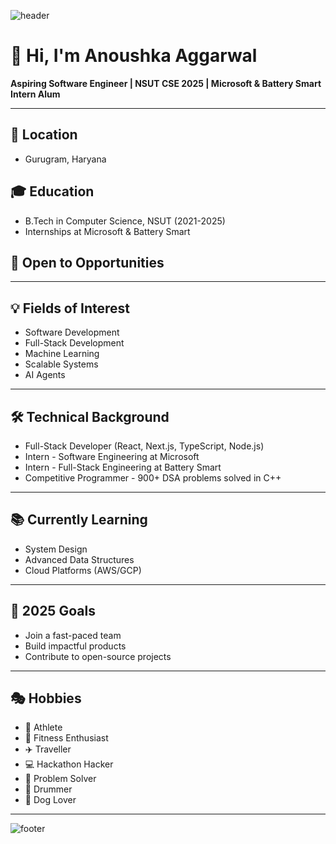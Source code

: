 ![header](https://capsule-render.vercel.app/api?type=wave&color=0:8A2BE2,100:00BFFF&height=300&section=header&text=Anoushka%20Aggarwal&fontSize=70&animation=fadeIn&fontColor=ffffff)

# 👋 Hi, I'm Anoushka Aggarwal
**Aspiring Software Engineer | NSUT CSE 2025 | Microsoft & Battery Smart Intern Alum**

---

## 📍 Location
- Gurugram, Haryana

## 🎓 Education
- B.Tech in Computer Science, NSUT (2021-2025)  
- Internships at Microsoft & Battery Smart  

## 🏢 Open to Opportunities

---

## 💡 Fields of Interest
- Software Development  
- Full-Stack Development  
- Machine Learning  
- Scalable Systems  
- AI Agents  

---

## 🛠 Technical Background
- Full-Stack Developer (React, Next.js, TypeScript, Node.js)  
- Intern - Software Engineering at Microsoft  
- Intern - Full-Stack Engineering at Battery Smart  
- Competitive Programmer - 900+ DSA problems solved in C++  

---

## 📚 Currently Learning
- System Design  
- Advanced Data Structures  
- Cloud Platforms (AWS/GCP)  

---

## 🎯 2025 Goals
- Join a fast-paced team  
- Build impactful products  
- Contribute to open-source projects  

---

## 🎭 Hobbies
- 🏸 Athlete  
- 💪 Fitness Enthusiast  
- ✈️ Traveller  
- 💻 Hackathon Hacker  
- 🧩 Problem Solver  
- 🥁 Drummer  
- 🐶 Dog Lover  

---

![footer](https://capsule-render.vercel.app/api?type=wave&color=0:00BFFF,100:8A2BE2&height=200&section=footer&animation=fadeIn)

